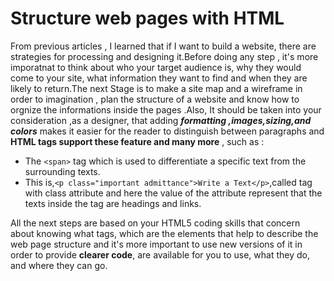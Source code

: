 # Structure web pages with HTML

From previous articles , I learned that if I want to build a website,  there are strategies for processing and designing it.Before doing any step , it's more imporatnat to think about who your target audience is, why they would come to your site, what information they want to find and when they are likely to return.The next Stage is to make a site map and a wireframe in order to imagination , plan the structure of a website and know how to orgnize the informations inside the pages .Also, It should be taken into your consideration ,as a designer, that adding ***formatting ,images,sizing,and colors*** makes it easier for the reader to distinguish between paragraphs and **HTML tags support these feature and many more** , such as :


 - The `<span>` tag which is used to differentiate a specific text from  the surrounding texts.
 - This is,`<p class="important admittance">Write a Text</p>`,called tag with class attribute and here the value of the attribute represent that the texts inside the tag are headings and links.

 
All the next steps are based on your HTML5 coding skills that concern about knowing what tags, which are the elements that help to describe the web page structure and it's more important to use new versions of it in order to provide **clearer code**, are available for you to use, what they do, and where they can go.
